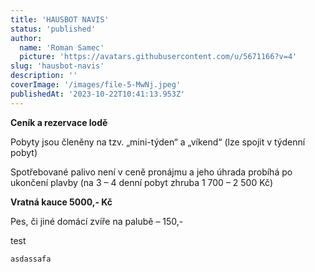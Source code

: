 ```yaml
---
title: 'HAUSBOT NAVIS'
status: 'published'
author:
  name: 'Roman Samec'
  picture: 'https://avatars.githubusercontent.com/u/5671166?v=4'
slug: 'hausbot-navis'
description: ''
coverImage: '/images/file-5-MwNj.jpeg'
publishedAt: '2023-10-22T10:41:13.953Z'
---
```


**Ceník a rezervace lodě**

Pobyty jsou členěny na tzv. „mini-týden“ a „víkend“ (lze spojit v týdenní pobyt)

Spotřebované palivo není v ceně pronájmu a jeho úhrada probíhá po ukončení plavby (na 3 – 4 denní pobyt zhruba 1 700 – 2 500 Kč)

**Vratná kauce 5000,- Kč**

Pes, či jiné domácí zvíře na palubě – 150,-

test

```htmlbars
asdassafa
```

